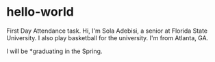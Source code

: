 # hello-world 
First Day Attendance task.
Hi, I'm Sola Adebisi, a senior at Florida State University. I also play basketball for the university. I'm from Atlanta, GA.

I will be *graduating in the Spring.
